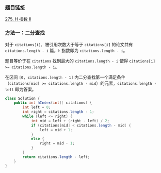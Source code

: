 ### 题目链接
[275. H 指数 II](https://leetcode.cn/problems/h-index-ii)

### 方法一：二分查找
对于 `citations[i]`，被引用次数大于等于 `citations[i]` 的论文共有 `citations.length - i` 篇，`h` 指数即为 `citations.length - i`。

题目等价于在 `citations` 找到最大的 `citations.length - i` 使得 `citations[i] >= citations.length - i`。

在区间 `[0, citations.length - 1]` 内二分查找第一个满足条件（`citations[mid] >= citations.length - mid`）的元素，`citations.length - left` 即为答案。

```Java
class Solution {
    public int hIndex(int[] citations) {
        int left = 0;
        int right = citations.length - 1;
        while (left <= right) {
            int mid = left + (right - left) / 2;
            if (citations[mid] < citations.length - mid) {
                left = mid + 1;
            }
            else {
                right = mid - 1;
            }
        }
        return citations.length - left;
    }
}
```